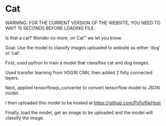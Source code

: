 # Cat

WARNING: FOR THE CURRENT VERSION OF THE WEBSITE, YOU NEED TO WAIT 15 SECONDS BEFORE LOADING FILE.



Is that a cat? Wonder no more, on Cat™ we let you know.


Goal:
Use the model to classify images uploaded to website as either 'dog' or 'cat'.


First, used python to train a model that classifies cat and dog images.

Used transfer learning from VGG16 CNN, then added 2 fully connected layers.

Next, applied tensorflowjs_converter to convert tensorflow model to JSON model.

I then uploaded this model to be hosted at https://github.com/Pofv/fileHost

Finally, load the model, get an image to be uploaded and the model will classify the image.

